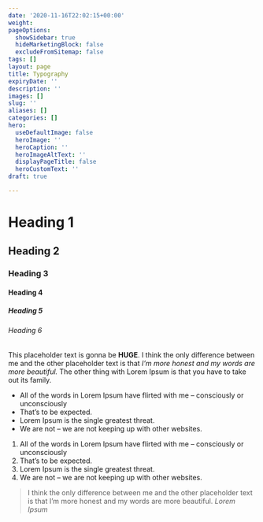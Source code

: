 ```yaml
---
date: '2020-11-16T22:02:15+00:00'
weight: 
pageOptions:
  showSidebar: true
  hideMarketingBlock: false
  excludeFromSitemap: false
tags: []
layout: page
title: Typography
expiryDate: ''
description: ''
images: []
slug: ''
aliases: []
categories: []
hero:
  useDefaultImage: false
  heroImage: ''
  heroCaption: ''
  heroImageAltText: ''
  displayPageTitle: false
  heroCustomText: ''
draft: true

---
```

# Heading 1

## Heading 2

### Heading 3

#### Heading 4

##### Heading 5

###### Heading 6

This placeholder text is gonna be **HUGE**. I think the only difference between me and the other placeholder text is that _I’m more honest and my words are more beautiful._ The other thing with Lorem Ipsum is that you have to take out its family.

* All of the words in Lorem Ipsum have flirted with me – consciously or unconsciously
* That’s to be expected. 
* Lorem Ipsum is the single greatest threat. 
* We are not – we are not keeping up with other websites.

1. All of the words in Lorem Ipsum have flirted with me – consciously or unconsciously
2. That’s to be expected. 
3. Lorem Ipsum is the single greatest threat. 
4. We are not – we are not keeping up with other websites.

> I think the only difference between me and the other placeholder text is that I’m more honest and my words are more beautiful. <cite>Lorem Ipsum</cite>